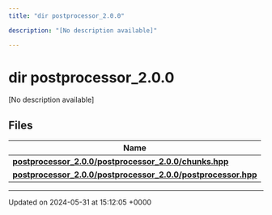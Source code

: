 ```yaml
---
title: "dir postprocessor_2.0.0"

description: "[No description available]"

---
```


# dir postprocessor_2.0.0

[No description available]

## Files

| Name           |
| -------------- |
| **[postprocessor_2.0.0/postprocessor_2.0.0/chunks.hpp](/documentation/code/files/postprocessor__2_80_80_2chunks_8hpp/#file-postprocessor-2-0-0-postprocessor-2-0-0-chunks-hpp)**  |
| **[postprocessor_2.0.0/postprocessor_2.0.0/postprocessor.hpp](/documentation/code/files/postprocessor__2_80_80_2postprocessor_8hpp/#file-postprocessor-2-0-0-postprocessor-2-0-0-postprocessor-hpp)**  |






-------------------------------

Updated on 2024-05-31 at 15:12:05 +0000

